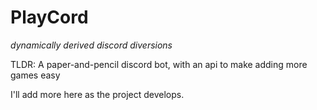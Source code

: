 # PlayCord

*dynamically derived discord diversions*

TLDR: A paper-and-pencil discord bot, with an api to make adding more games easy

I'll add more here as the project develops.
